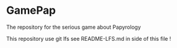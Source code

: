 # GamePap
The repository for the serious game about Papyrology

This repository use git lfs see README-LFS.md in side of this file !
